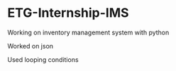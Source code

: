 # ETG-Internship-IMS
Working on inventory management system with python

Worked on json

Used looping conditions
